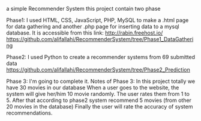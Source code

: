 a simple Recommender System 
this project contain two phase

Phase1:
I used HTML, CSS, JavaScript, PHP, MySQL to make a .html page for data gathering and another .php page for inserting data to a mysql database.
It is accessible  from this link:
http://rabin.freehost.io/
https://github.com/alifallahi/RecommenderSystem/tree/Phase1_DataGathering

Phase2:
I used Python to create a recommender systems from 69 submitted data 
https://github.com/alifallahi/RecommenderSystem/tree/Phase2_Prediction

Phase 3:
I'm going to complete it.
Notes of Phase 3:
In this project totally we have 30 movies in our database
When a user goes to the website, the system will give her/him 10 movie randomly. The user rates them from 1 to 5.
After that according to phase2 system recommend 5 movies (from other 20 movies in the database)
Finally the user will rate the accuracy of system recommendations.
